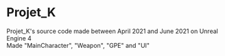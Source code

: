 # Projet_K
 
Projet_K's source code made between April 2021 and June 2021 on Unreal Engine 4 <br />
Made "MainCharacter", "Weapon", "GPE" and "UI"
